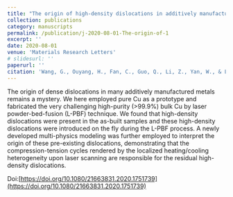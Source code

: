 ```yaml
---
title: "The origin of high-density dislocations in additively manufactured metals"
collection: publications
category: manuscripts
permalink: /publication/j-2020-08-01-The-origin-of-1
excerpt: ''
date: 2020-08-01
venue: 'Materials Research Letters'
# slidesurl: ''
paperurl: ''
citation: 'Wang, G., Ouyang, H., Fan, C., Guo, Q., Li, Z., Yan, W., & Li, Z. (2020). The origin of high-density dislocations in additively manufactured metals. Materials Research Letters, 8(8), 283–290.'
---
```


The origin of dense dislocations in many additively manufactured metals remains a mystery. We here employed pure Cu as a prototype and fabricated the very challenging high-purity (>99.9%) bulk Cu by laser powder-bed-fusion (L-PBF) technique. We found that high-density dislocations were present in the as-built samples and these high-density dislocations were introduced on the fly during the L-PBF process. A newly developed multi-physics modeling was further employed to interpret the origin of these pre-existing dislocations, demonstrating that the compression-tension cycles rendered by the localized heating/cooling heterogeneity upon laser scanning are responsible for the residual high-density dislocations.

Doi:[https://doi.org/10.1080/21663831.2020.1751739](https://doi.org/10.1080/21663831.2020.1751739)
